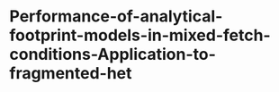 # Performance-of-analytical-footprint-models-in-mixed-fetch-conditions-Application-to-fragmented-het
